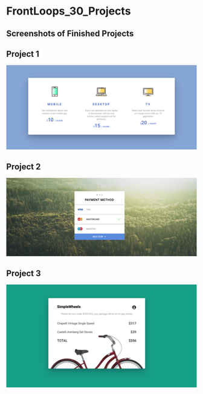 # FrontLoops_30_Projects

## Screenshots of Finished Projects

## Project 1

![project1.png](https://github.com/MelvinPeepers/FrontLoops_30_Days/blob/Project1/Project_1/assets/img/project1.png)

## Project 2

![project2.png](https://github.com/MelvinPeepers/FrontLoops_30_Days/blob/Project2/Project_2/assets/img/project2.png)

## Project 3

![project3.png](https://github.com/MelvinPeepers/FrontLoops_30_Days/blob/Project3/Project_3/assets/img/project3.png)
